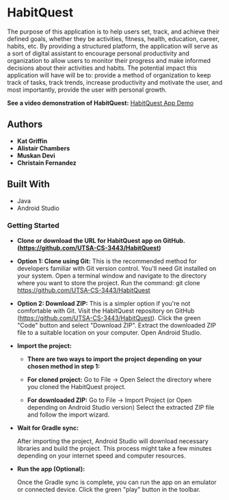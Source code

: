 # HabitQuest
The purpose of this application is to help users set, track, and achieve their defined goals, whether they be activities, fitness, health, education, career, habits, etc. By providing a structured platform, the application will serve as a sort of digital assistant to encourage personal productivity and organization to allow users to monitor their progress and make informed decisions about their activities and habits. The potential impact this application will have will be to: provide a method of organization to keep track of tasks, track trends, increase productivity and motivate the user, and most importantly, provide the user with personal growth. 


**See a video demonstration of HabitQuest:** [HabitQuest App Demo](https://youtu.be/CqVUJlexkbU)



## Authors


* **Kat Griffin** 
* **Alistair Chambers**
* **Muskan Devi** 
* **Christain Fernandez** 

## Built With

* Java
* Android Studio

### Getting Started

 * **Clone or download the URL for HabitQuest app on GitHub. (https://github.com/UTSA-CS-3443/HabitQuest)**

 * **Option 1: Clone using Git:**
   This is the recommended method for developers familiar with Git version control.
   You'll need Git installed on your system.
   Open a terminal window and navigate to the directory where you want to store the project.
   Run the command: git clone https://github.com/UTSA-CS-3443/HabitQuest
* **Option 2: Download ZIP:**
   This is a simpler option if you're not comfortable with Git.
   Visit the HabitQuest repository on GitHub (https://github.com/UTSA-CS-3443/HabitQuest).
   Click the green "Code" button and select "Download ZIP".
   Extract the downloaded ZIP file to a suitable location on your computer.
   Open Android Studio.

* **Import the project:**

   * **There are two ways to import the project depending on your chosen method in step 1:**
   
   * **For cloned project:**
       Go to File -> Open
       Select the directory where you cloned the HabitQuest project.
   * **For downloaded ZIP:**
       Go to File -> Import Project (or Open depending on Android Studio version)
       Select the extracted ZIP file and follow the import wizard.
       
* **Wait for Gradle sync:**

  After importing the project, Android Studio will download necessary libraries and build the project.
  This process might take a few minutes depending on your internet speed and computer resources.

* **Run the app (Optional):**

  Once the Gradle sync is complete, you can run the app on an emulator or connected device.
  Click the green "play" button in the toolbar.


  
 


